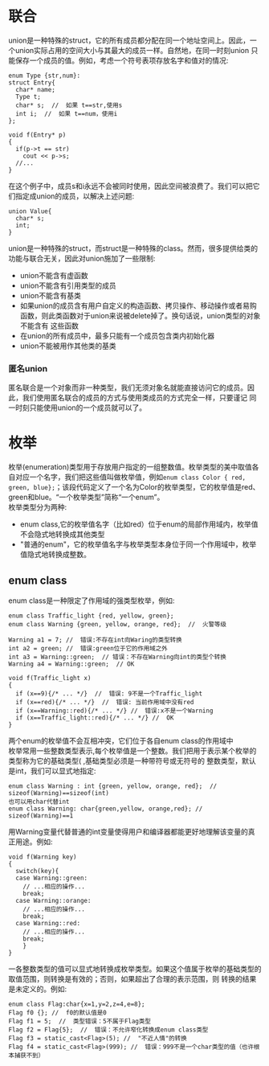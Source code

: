 # 联合
union是一种特殊的struct，它的所有成员都分配在同一个地址空间上。因此，一个union实际占用的空间大小与其最大的成员一样。自然地，在同一时刻union
只能保存一个成员的值。例如，考虑一个符号表项存放名字和值对的情况:
```
enum Type {str,num}:
struct Entry{
  char* name;
  Type t;
  char* s;  //  如果 t==str,使用s
  int i;  //  如果 t==num，使用i
};

void f(Entry* p)
{
  if(p->t == str)
    cout << p->s;
  //...
}
```
在这个例子中，成员s和i永远不会被同时使用，因此空间被浪费了。我们可以把它们指定成union的成员，以解决上述问题:
```
union Value{
  char* s;
  int;
}
```

union是一种特殊的struct，而struct是一种特殊的class。然而，很多提供给类的功能与联合无关，因此对union施加了一些限制:  
- union不能含有虚函数
- union不能含有引用类型的成员
- union不能含有基类
- 如果union的成员含有用户自定义的构造函数、拷贝操作、移动操作或者易购函数，则此类函数对于union来说被delete掉了。换句话说，union类型的对象不能含有
  这些函数
- 在union的所有成员中，最多只能有一个成员包含类内初始化器
- union不能被用作其他类的基类  

### 匿名union
匿名联合是一个对象而非一种类型，我们无须对象名就能直接访问它的成员。因此，我们使用匿名联合的成员的方式与使用类成员的方式完全一样，只要谨记
同一时刻只能使用union的一个成员就可以了。  

# 枚举
枚举(enumeration)类型用于存放用户指定的一组整数值。枚举类型的美中取值各自对应一个名字，我们把这些值叫做枚举值，例如`enum class Color {
red, green, blue};`；该段代码定义了一个名为Color的枚举类型，它的枚举值是red、green和blue。“一个枚举类型”简称“一个enum”。  
枚举类型分为两种:  
- enum class,它的枚举值名字（比如red）位于enum的局部作用域内，枚举值不会隐式地转换成其他类型
- "普通的enum"，它的枚举值名字与枚举类型本身位于同一个作用域中，枚举值隐式地转换成整数。  

## enum class
enum class是一种限定了作用域的强类型枚举，例如:
```
enum class Traffic_light {red, yellow, green};
enum class Warning {green, yellow, orange, red};  //  火警等级

Warning a1 = 7; //  错误:不存在int向Waring的类型转换
int a2 = green; //  错误:green位于它的作用域之外
int a3 = Warning::green;  // 错误：不存在Warning向int的类型个转换
Warning a4 = Warning::green;  // OK

void f(Traffic_light x)
{
  if (x==9){/* ... */}  //  错误: 9不是一个Traffic_light
  if (x==red){/* ... */}  //  错误: 当前作用域中没有red
  if (x==Warning::red){/* ... */} //  错误:x不是一个Warning
  if (x==Traffic_light::red){/* ... */} //  OK
}
```
两个enum的枚举值不会互相冲突，它们位于各自enum class的作用域中   
枚举常用一些整数类型表示,每个枚举值是一个整数。我们把用于表示某个枚举的类型称为它的基础类型( ,基础类型必须是一种带符号或无符号的
整数类型，默认是int，我们可以显式地指定:
```
enum class Warning : int {green, yellow, orange, red};  //  sizeof(Warning)==sizeof(int)
也可以用char代替int
enum class Warning: char{green,yellow, orange,red}; //  sizeof(Warning)==1
```

用Warning变量代替普通的int变量使得用户和编译器都能更好地理解该变量的真正用途。例如:
```
void f(Warning key)
{
  switch(key){
  case Warning::green:
    // ...相应的操作...
    break;
  case Warning::orange:
    // ...相应的操作...
    break;
  case Warning::red:
    // ...相应的操作...
    break;
    }
}
```
一各整数类型的值可以显式地转换成枚举类型。如果这个值属于枚举的基础类型的取值范围，则转换是有效的；否则，如果超出了合理的表示范围，则
转换的结果是未定义的。例如:
```
enum class Flag:char{x=1,y=2,z=4,e=8};
Flag f0 {}; //  f0的默认值是0
Flag f1 = 5;  //  类型错误：5不属于Flag类型
Flag f2 = Flag{5};  //  错误：不允许窄化转换成enum class类型
Flag f3 = static_cast<Flag>(5); //  "不近人情"的转换
Flag f4 = static_cast<Flag>(999); //  错误：999不是一个char类型的值（也许根本捕获不到）
```
